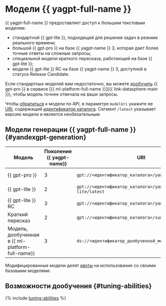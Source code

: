 # Модели {{ yagpt-full-name }}

{{ yagpt-full-name }} предоставляет доступ к большим текстовым моделям:

* стандартной {{ gpt-lite }}, подходящей для решения задач в режиме реального времени;
* большой {{ gpt-pro }} на базе {{ yagpt-name }} 3, которая дает более точные ответы на сложные запросы;
* специальной модели краткого пересказа, работающей на базе {{ gpt-lite }};
* модели {{ gpt-lite }} RC на базе {{ yagpt-name }} 3, доступной в статусе Release Candidate.

Если стандартных моделей вам недостаточно, вы можете [дообучить](../../tutorials/yagpt-tuning) {{ gpt-pro }} в сервисе [{{ ml-platform-full-name }}]({{ link-datasphere-main }}), чтобы модель точнее отвечала на ваши запросы.

Чтобы [обратиться](../../operations/yandexgpt/create-prompt.md) к модели по API, в параметре `modelUri` укажите ее [URI](https://ru.wikipedia.org/wiki/URI), содержащий [идентификатор каталога](../../../resource-manager/operations/folder/get-id.md). Сегмент `/latest` указывает версию модели и является необязательным.

## Модели генерации {{ yagpt-full-name }} {#yandexgpt-generation}

| Модель | Поколение {{ yagpt-name}} | URI | Режим работы |
|---|---|---|---|
| {{ gpt-pro }} | 3 | `gpt://<идентификатор_каталога>/yandexgpt/latest` | [Асинхронный, синхронный](../index.md#working-mode)|
| {{ gpt-lite }} | 2 | `gpt://<идентификатор_каталога>/yandexgpt-lite/latest` | Асинхронный, синхронный |
| {{ gpt-lite }} RC | 3 | `gpt://<идентификатор_каталога>/yandexgpt-lite/rc` | Асинхронный, синхронный |
| Краткий пересказ | 2 | `gpt://<идентификатор_каталога>/summarization/latest` | Асинхронный, синхронный |
| Модель, дообученная в {{ ml-platform-full-name}} | 3 | `ds://<идентификатор_дообученной_модели>` | Асинхронный, синхронный |

Модифицированные модели делят [квоты](../limits.md#quotas) на использование со своими базовыми моделями.

## Возможности дообучения {#tuning-abilities}

{% include [tuning-abilities](../../../_includes/foundation-models/yandexgpt/tuning-abilities.md) %}
